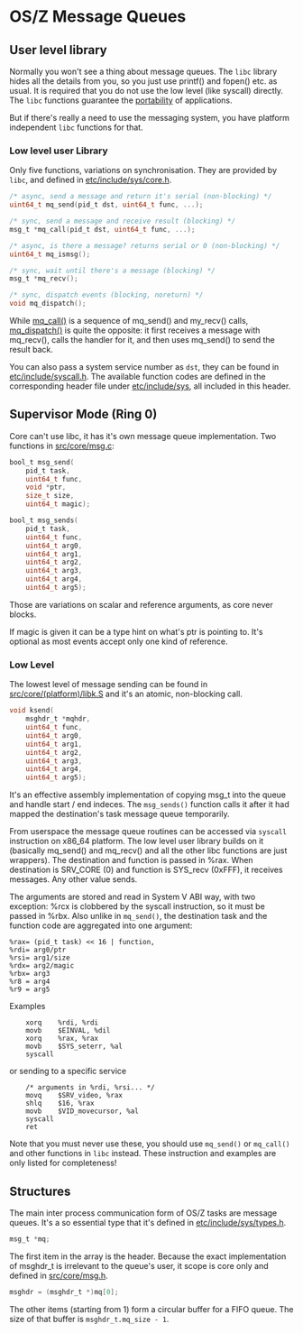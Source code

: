 OS/Z Message Queues
===================

User level library
------------------

Normally you won't see a thing about message queues. The `libc` library hides all the details from you, so you just
use printf() and fopen() etc. as usual. It is required that you do not use the low level (like syscall) directly.
The `libc` functions guarantee the [portability](https://github.com/bztsrc/osz/blob/master/docs/porting.md) of applications.

But if there's really a need to use the messaging system, you have platform independent `libc` functions for that.

### Low level user Library

Only five functions, variations on synchronisation. They are provided by `libc`, and defined in [etc/include/sys/core.h](https://github.com/bztsrc/osz/blob/master/etc/include/sys/core.h).

```c
/* async, send a message and return it's serial (non-blocking) */
uint64_t mq_send(pid_t dst, uint64_t func, ...);

/* sync, send a message and receive result (blocking) */
msg_t *mq_call(pid_t dst, uint64_t func, ...);

/* async, is there a message? returns serial or 0 (non-blocking) */
uint64_t mq_ismsg();

/* sync, wait until there's a message (blocking) */
msg_t *mq_recv();

/* sync, dispatch events (blocking, noreturn) */
void mq_dispatch();
```
While [mq_call()](https://github.com/bztsrc/osz/blob/master/src/lib/libc/x86_64/syscall.S) is a sequence of mq_send() and my_recv() calls, [mq_dispatch()](https://github.com/bztsrc/osz/blob/master/src/lib/libc/dispatch.c) is quite the opposite: it first
receives a message with mq_recv(), calls the handler for it, and then uses mq_send() to send the result back.

You can also pass a system service number as `dst`, they can be found in [etc/include/syscall.h](https://github.com/bztsrc/osz/blob/master/etc/include/syscall.h). The available function codes
are defined in the corresponding header file under [etc/include/sys](https://github.com/bztsrc/osz/blob/master/etc/include/sys), all included in this header.

Supervisor Mode (Ring 0)
------------------------

Core can't use libc, it has it's own message queue implementation. Two functions in [src/core/msg.c](https://github.com/bztsrc/osz/blob/master/src/core/msg.c):

```c
bool_t msg_send(
    pid_t task,
    uint64_t func,
    void *ptr,
    size_t size,
    uint64_t magic);

bool_t msg_sends(
    pid_t task,
    uint64_t func,
    uint64_t arg0,
    uint64_t arg1,
    uint64_t arg2,
    uint64_t arg3,
    uint64_t arg4,
    uint64_t arg5);
```

Those are variations on scalar and reference arguments, as core never blocks.

If magic is given it can be a type hint on what's ptr is pointing to. It's optional as most events accept
only one kind of reference.

### Low Level

The lowest level of message sending can be found in [src/core/(platform)/libk.S](https://github.com/bztsrc/osz/blob/master/src/core/x86_64/libk.S) and it's an atomic, non-blocking call.

```c
void ksend(
    msghdr_t *mqhdr,
    uint64_t func,
    uint64_t arg0,
    uint64_t arg1,
    uint64_t arg2,
    uint64_t arg3,
    uint64_t arg4,
    uint64_t arg5);
```

It's an effective assembly implementation of copying msg_t into the queue and handle start / end indeces. The `msg_sends()`
function calls it after it had mapped the destination's task message queue temporarily.

From userspace the message queue routines can be accessed via `syscall` instruction on x86_64 platform. The low level user library
builds on it (basically mq_send() and mq_recv() and all the other libc functions are just wrappers).
The destination and function is passed in %rax. When destination is SRV_CORE (0) and function is SYS_recv (0xFFF), it receives
messages. Any other value sends.

The arguments are stored and read in System V ABI way, with two exception: %rcx is clobbered by the syscall instruction, so
it must be passed in %rbx. Also unlike in `mq_send()`, the destination task and the function code are aggregated into one argument:

```
%rax= (pid_t task) << 16 | function,
%rdi= arg0/ptr
%rsi= arg1/size
%rdx= arg2/magic
%rbx= arg3
%r8 = arg4
%r9 = arg5
```

Examples
```
    xorq    %rdi, %rdi
    movb    $EINVAL, %dil
    xorq    %rax, %rax
    movb    $SYS_seterr, %al
    syscall
```
or sending to a specific service
```
    /* arguments in %rdi, %rsi... */
    movq    $SRV_video, %rax
    shlq    $16, %rax
    movb    $VID_movecursor, %al
    syscall
    ret
```
Note that you must never use these, you should use `mq_send()` or `mq_call()` and other functions in `libc` instead.
These instruction and examples are only listed for completeness!

Structures
----------

The main inter process communication form of OS/Z tasks are message queues.
It's a so essential type that it's defined in [etc/include/sys/types.h](https://github.com/bztsrc/osz/blob/master/etc/include/sys/types.h#L117).

```c
msg_t *mq;
```

The first item in the array is the header. Because the exact implementation of msghdr_t is irrelevant to the queue's user, it scope is core only and defined
in [src/core/msg.h](https://github.com/bztsrc/osz/blob/master/src/core/msg.h).

```c
msghdr = (msghdr_t *)mq[0];
```

The other items (starting from 1) form a circular buffer for a FIFO queue. The size of that buffer is `msghdr_t.mq_size - 1`.

